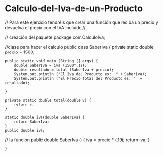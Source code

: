 # Calculo-del-Iva-de-un-Producto
// Para este ejercicio tendréis que crear una función que reciba un precio y devuelva el precio con el IVA incluido.//

// creación del paquete
package com.CalculoIva;

//clase para hacer el calculo
public class SaberIva {
    private static double precio = 1500;

    public static void main (String [] args) {
        double SaberIva = iva (1500*.19);
        double resultado = total (SaberIva + precio);
        System.out.println ("El Iva del Producto es:  " + SaberIva);
        System.out.println ("El Precio Total del Producto es: "  + resultado);

    }

    private static double total(double v) {
        return v;
    }

    static double iva(double SaberIva) {
        return SaberIva;
    }
    public double iva;
// la función
    public double SaberIva () {
        iva = precio * (.19);
        return iva;
    }

    }
